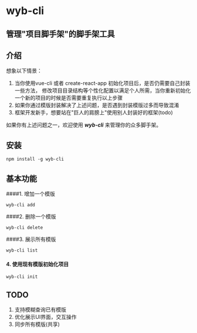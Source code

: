 # wyb-cli
## 管理"项目脚手架"的脚手架工具

## 介绍

想象以下情景：
1. 当你使用vue-cli 或者 create-react-app 初始化项目后，是否仍需要自己封装一些方法，
修改项目目录结构等个性化配置以满足个人所需，当你重新初始化一个新的项目的时候是否需要重复执行以上步骤
2. 如果你通过模版封装解决了上述问题，是否遇到封装模版过多而导致混淆
3. 框架开发新手，想要站在"巨人的肩膀上"使用别人封装好的框架(todo)

如果你有上述问题之一，欢迎使用 ***wyb-cli*** 来管理你的众多脚手架。
## 安装

``` 
npm install -g wyb-cli 
```

## 基本功能

####1. 增加一个模版

```
wyb-cli add
```
####2. 删除一个模版
```$xslt
wyb-cli delete
```
####3.  展示所有模版

```$xslt
wyb-cli list
```
#### 4. 使用现有模版初始化项目
```$xslt
wyb-cli init
```
## TODO

1. 支持模糊查询已有模版
2. 优化展示UI界面，交互操作
3. 同步所有模版(共享)